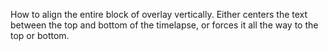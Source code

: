 How to align the entire block of overlay vertically.  Either centers the text between the top and bottom of the timelapse, or forces it all the way to the top or bottom.
